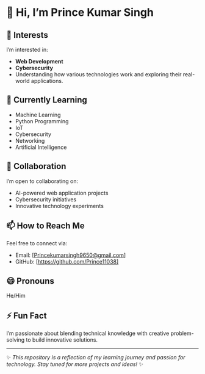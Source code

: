 # 👋 Hi, I’m Prince Kumar Singh

## 👀 Interests
I’m interested in:
- **Web Development**
- **Cybersecurity**
- Understanding how various technologies work and exploring their real-world applications.

## 🌱 Currently Learning
- Machine Learning
- Python Programming
- IoT
- Cybersecurity
- Networking
- Artificial Intelligence

## 💞️ Collaboration
I’m open to collaborating on:
- AI-powered web application projects
- Cybersecurity initiatives
- Innovative technology experiments

## 📫 How to Reach Me
Feel free to connect via:
- Email: [Princekumarsingh9650@gmail.com]
- GitHub: [https://github.com/Prince11038]

## 😄 Pronouns
He/Him

## ⚡ Fun Fact
I’m passionate about blending technical knowledge with creative problem-solving to build innovative solutions.

---

✨ *This repository is a reflection of my learning journey and passion for technology. Stay tuned for more projects and ideas!* ✨

